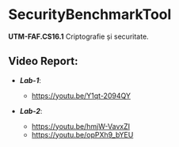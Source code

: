 # SecurityBenchmarkTool

**UTM-FAF.CS16.1** Criptografie și securitate.

## Video Report:

 * ***Lab-1***:
    * https://youtu.be/Y1qt-2094QY

 * ***Lab-2***:
    * https://youtu.be/hmjW-VavxZI
    * https://youtu.be/opPXh9_bYEU
